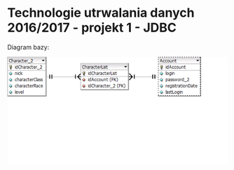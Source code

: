 # Technologie utrwalania danych 2016/2017 - projekt 1 - JDBC
Diagram bazy:

![alt text][diagram]

[diagram]: https://github.com/Lubu909/tud2016-JDBC/blob/master/projekt.png "Diagram"
